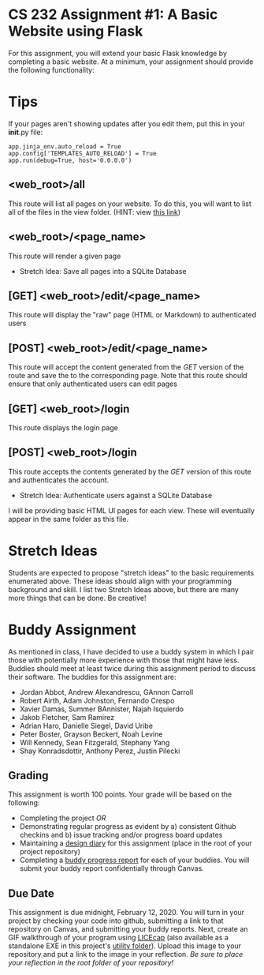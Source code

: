 # CS 232 Assignment #1: A Basic Website using Flask
For this assignment, you will extend your basic Flask knowledge by completing a basic website.  At a minimum, your assignment should provide the following functionality:

# Tips
If your pages aren't showing updates after you edit them, put
this in your __init__.py file:
```
app.jinja_env.auto_reload = True
app.config['TEMPLATES_AUTO_RELOAD'] = True
app.run(debug=True, host='0.0.0.0')
```

## <web_root>/all
This route will list all pages on your website.  To do this, you will want to list all of the files in the view folder.  (HINT: view [this link](https://stackoverflow.com/questions/3207219/how-do-i-list-all-files-of-a-directory))

## <web_root>/<page_name>
This route will render a given page
   * Stretch Idea: Save all pages into a SQLite Database

## [GET] <web_root>/edit/<page_name>
This route will display the "raw" page (HTML or Markdown) to authenticated users 

## [POST] <web_root>/edit/<page_name>
This route will accept the content generated from the _*GET*_ version of the route and save the to the corresponding page.  Note that this route should ensure that only authenticated users can edit pages

## [GET] <web_root>/login
This route displays the login page

## [POST] <web_root>/login
This route accepts the contents generated by the _*GET*_ version of this route and authenticates the account.
   * Stretch Idea: Authenticate users against a SQLite Database

I will be providing basic HTML UI pages for each view.  These will eventually appear in the same folder as this file.

# Stretch Ideas
Students are expected to propose "stretch ideas" to the basic requirements enumerated above.  These ideas should align with your programming background and skill.  I list two Stretch Ideas above, but there are many more things that can be done.  Be creative!

# Buddy Assignment
As mentioned in class, I have decided to use a buddy system in which I pair those with potentially more experience with those that might have less.  Buddies should meet at least twice during this assignment period to discuss their software.  The buddies for this assignment are:
* Jordan Abbot, Andrew Alexandrescu, GAnnon Carroll
* Robert Airth, Adam Johnston, Fernando Crespo
* Xavier Damas, Summer BAnnister, Najah Isquierdo
* Jakob Fletcher, Sam Ramirez
* Adrian Haro, Danielle Siegel, David Uribe
* Peter Boster, Grayson Beckert, Noah Levine
* Will Kennedy, Sean Fitzgerald, Stephany Yang
* Shay Konradsdottir, Anthony Perez, Justin Pilecki


## Grading
This assignment is worth 100 points.  Your grade will be based on the following:
* Completing the project *_OR_*
* Demonstrating regular progress as evident by a) consistent Github checkins and b) issue tracking and/or progress board updates
* Maintaining a [design diary](../design_diary_prompts.md) for this assignment (place in the root of your project repository)
* Completing a [buddy progress report](../buddy_report.md) for each of your buddies.  You will submit your buddy report confidentially through Canvas.

## Due Date
This assignment is due midnight, February 12, 2020.  You will turn in your project by checking your code into github, submitting a link to that repository on Canvas, and submitting your buddy reports. Next, create an GIF walkthrough of your program using [LICEcap](https://www.cockos.com/licecap/) (also available as a standalone EXE in this project's [utility folder](../../utils)).  Upload this image to your repository and put a link to the image in your reflection. *Be sure to place your reflection in _the root folder_ of your repository!* 
